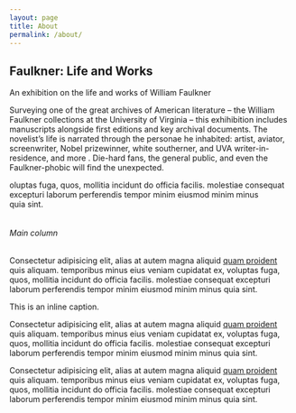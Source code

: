 ```yaml
--- 
layout: page 
title: About 
permalink: /about/ 
---
```


<section id="baseline">
  <div class="section typeset">
    <div class="single">
      <h1>Faulkner: Life and Works</h1>
      <p class="caption">An exhibition on the life and works of William Faulkner</p>
      <p>Surveying one of the great archives of American literature – the William Faulkner 
      collections at the University of Virginia – this exhihibition includes manuscripts 
      alongside first editions and key archival documents.  The novelist’s life is narrated 
      through the personae he inhabited: artist, aviator, screenwriter, Nobel prizewinner, 
      white southerner, and UVA writer-in-residence, and more . Die-hard fans, the general 
      public, and even the Faulkner-phobic will find the unexpected.</p>
      oluptas fuga, quos, mollitia incidunt do officia facilis. molestiae consequat excepturi
        laborum perferendis tempor minim eiusmod minim minus quia&nbsp;sint.</p>
    </div>
  </div>
  <div class="section typeset">
    <div class="column column--main column--right">
      <h6>Main column</h6>
      <p>Consectetur adipisicing elit, alias at autem magna aliquid <a href="#">quam proident</a> quis aliquam. temporibus minus
        eius veniam cupidatat ex, voluptas fuga, quos, mollitia incidunt do officia facilis. molestiae consequat excepturi
        laborum perferendis tempor minim eiusmod minim minus quia&nbsp;sint.</p>
      <p class="caption sidenote">This is an inline caption.</p>
      <p>Consectetur adipisicing elit, alias at autem magna aliquid <a href="#">quam proident</a> quis aliquam. temporibus minus
        eius veniam cupidatat ex, voluptas fuga, quos, mollitia incidunt do officia facilis. molestiae consequat excepturi
        laborum perferendis tempor minim eiusmod minim minus quia&nbsp;sint.</p>
      <p>Consectetur adipisicing elit, alias at autem magna aliquid <a href="#">quam proident</a> quis aliquam. temporibus minus
        eius veniam cupidatat ex, voluptas fuga, quos, mollitia incidunt do officia facilis. molestiae consequat excepturi
        laborum perferendis tempor minim eiusmod minim minus quia&nbsp;sint.</p>
    </div>
  </div>
